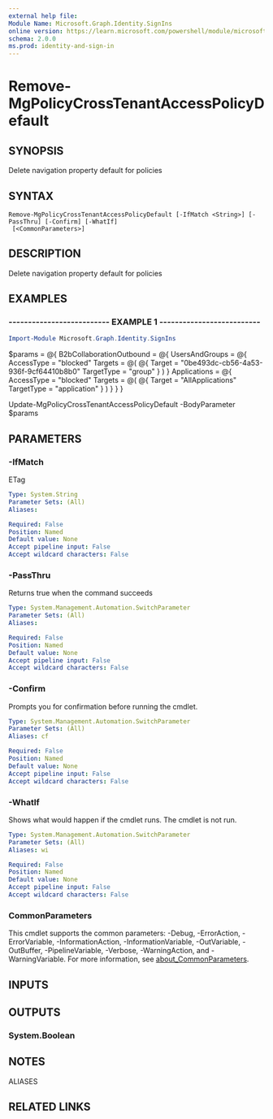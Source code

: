 ```yaml
---
external help file:
Module Name: Microsoft.Graph.Identity.SignIns
online version: https://learn.microsoft.com/powershell/module/microsoft.graph.identity.signins/remove-mgpolicycrosstenantaccesspolicydefault
schema: 2.0.0
ms.prod: identity-and-sign-in
---
```


# Remove-MgPolicyCrossTenantAccessPolicyDefault

## SYNOPSIS
Delete navigation property default for policies

## SYNTAX

```
Remove-MgPolicyCrossTenantAccessPolicyDefault [-IfMatch <String>] [-PassThru] [-Confirm] [-WhatIf]
 [<CommonParameters>]
```

## DESCRIPTION
Delete navigation property default for policies

## EXAMPLES

### -------------------------- EXAMPLE 1 --------------------------
```powershell
Import-Module Microsoft.Graph.Identity.SignIns
```

$params = @{
	B2bCollaborationOutbound = @{
		UsersAndGroups = @{
			AccessType = "blocked"
			Targets = @(
				@{
					Target = "0be493dc-cb56-4a53-936f-9cf64410b8b0"
					TargetType = "group"
				}
			)
		}
		Applications = @{
			AccessType = "blocked"
			Targets = @(
				@{
					Target = "AllApplications"
					TargetType = "application"
				}
			)
		}
	}
}

Update-MgPolicyCrossTenantAccessPolicyDefault -BodyParameter $params

## PARAMETERS

### -IfMatch
ETag

```yaml
Type: System.String
Parameter Sets: (All)
Aliases:

Required: False
Position: Named
Default value: None
Accept pipeline input: False
Accept wildcard characters: False
```

### -PassThru
Returns true when the command succeeds

```yaml
Type: System.Management.Automation.SwitchParameter
Parameter Sets: (All)
Aliases:

Required: False
Position: Named
Default value: None
Accept pipeline input: False
Accept wildcard characters: False
```

### -Confirm
Prompts you for confirmation before running the cmdlet.

```yaml
Type: System.Management.Automation.SwitchParameter
Parameter Sets: (All)
Aliases: cf

Required: False
Position: Named
Default value: None
Accept pipeline input: False
Accept wildcard characters: False
```

### -WhatIf
Shows what would happen if the cmdlet runs.
The cmdlet is not run.

```yaml
Type: System.Management.Automation.SwitchParameter
Parameter Sets: (All)
Aliases: wi

Required: False
Position: Named
Default value: None
Accept pipeline input: False
Accept wildcard characters: False
```

### CommonParameters
This cmdlet supports the common parameters: -Debug, -ErrorAction, -ErrorVariable, -InformationAction, -InformationVariable, -OutVariable, -OutBuffer, -PipelineVariable, -Verbose, -WarningAction, and -WarningVariable. For more information, see [about_CommonParameters](http://go.microsoft.com/fwlink/?LinkID=113216).

## INPUTS

## OUTPUTS

### System.Boolean

## NOTES

ALIASES

## RELATED LINKS

